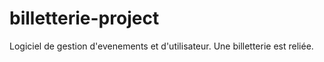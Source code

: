 # billetterie-project

Logiciel de gestion d'evenements et d'utilisateur.
Une billetterie est reliée.
